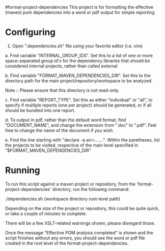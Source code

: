 #format-project-dependencies
This project is for formatting the effective (maven) pom dependencies into a word or pdf output for simple reporting


# Configuring

1. Open ".dependencies.sh" file using your favorite editor (i.e. vim)

a. Find variable "INTERNAL_GROUP_IDS". Set this to a list of one or more space-separated group id's for the dependency libraries that should be considered internal projects, rather than called external

b. Find variable "FORMAT_MAVEN_DEPENDENCIES_DIR". Set this to the directory path for the main project/repository/workspace to be analyzed. 

Note :: Please ensure that this directory is not read-only.

c. Find variable "REPORT_TYPE". Set this as either "individual" or "all", to specify if multiple reports (one per project) should be generated, or if all should be bundled into one report.

d. To output in pdf, rather than the default word format, find "DOCUMENT_NAME", and change the extension from ".doc" to ".pdf". Feel free to change the name of the document if you wish.

e. Find the line starting with "declare -a arr=.......". Within the paretheses, list the projects to be visited, respective of the main level specified in "$FORMAT_MAVEN_DEPENDENCIES_DIR"


# Running

To run this script against a maven project or repository, from the 'format-project-dependencies' directory, run the following command:

./dependencies.sh {workspace directory root-level path}

Depending on the size of the project or repository, this could be quite quick, or take a couple of minutes to complete.

There will be a few XSLT-related warnings shown, please disregard those.

Once the message "Effective POM analysis completed" is shown and the script finishes without any errors, you should see the word or pdf file created in the root level of the format-project-dependencies.


